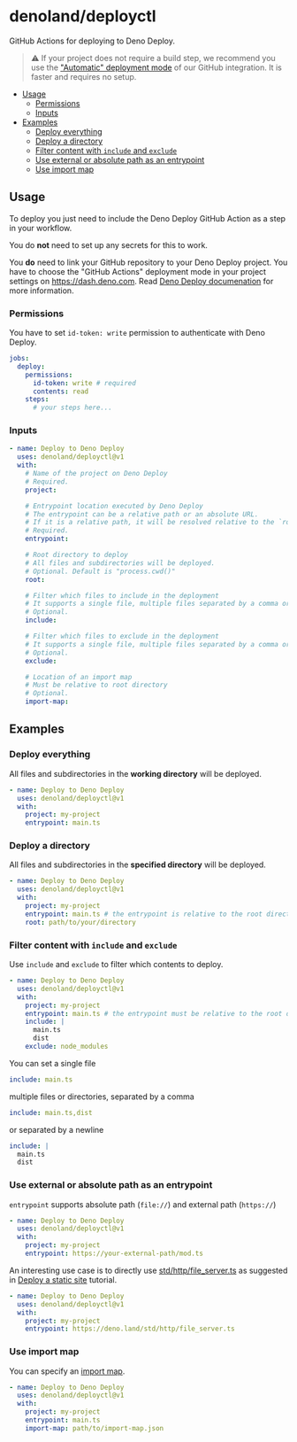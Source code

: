 # denoland/deployctl <!-- omit in toc -->

GitHub Actions for deploying to Deno Deploy.

> ⚠ If your project does not require a build step, we recommend you use the
> ["Automatic" deployment mode](https://docs.deno.com/deploy/manual/ci_github#automatic) of our GitHub integration. It is faster and requires no setup.

- [Usage](#usage)
  - [Permissions](#permissions)
  - [Inputs](#inputs)
- [Examples](#examples)
  - [Deploy everything](#deploy-everything)
  - [Deploy a directory](#deploy-a-directory)
  - [Filter content with `include` and `exclude`](#filter-content-with-include-and-exclude)
  - [Use external or absolute path as an entrypoint](#use-external-or-absolute-path-as-an-entrypoint)
  - [Use import map](#use-import-map)

## Usage

To deploy you just need to include the Deno Deploy GitHub Action as a step in your workflow.

You do **not** need to set up any secrets for this to work.

You **do** need to link your GitHub repository to your Deno Deploy project. You have to choose the "GitHub Actions" deployment mode in your project settings on https://dash.deno.com. Read [Deno Deploy documenation](https://docs.deno.com/deploy/manual/ci_github#github-action) for more information.

### Permissions

You have to set `id-token: write` permission to authenticate with Deno Deploy.

```yaml
jobs:
  deploy:
    permissions:
      id-token: write # required
      contents: read
    steps:
      # your steps here...
```

### Inputs

```yaml
- name: Deploy to Deno Deploy
  uses: denoland/deployctl@v1
  with:
    # Name of the project on Deno Deploy
    # Required.
    project:

    # Entrypoint location executed by Deno Deploy
    # The entrypoint can be a relative path or an absolute URL.
    # If it is a relative path, it will be resolved relative to the `root` directory.
    # Required.
    entrypoint:

    # Root directory to deploy
    # All files and subdirectories will be deployed.
    # Optional. Default is "process.cwd()"
    root:

    # Filter which files to include in the deployment
    # It supports a single file, multiple files separated by a comma or by a newline
    # Optional.
    include:

    # Filter which files to exclude in the deployment
    # It supports a single file, multiple files separated by a comma or by a newline
    # Optional.
    exclude:

    # Location of an import map
    # Must be relative to root directory
    # Optional.
    import-map:
```

## Examples

### Deploy everything

All files and subdirectories in the **working directory** will be deployed.

```yaml
- name: Deploy to Deno Deploy
  uses: denoland/deployctl@v1
  with:
    project: my-project
    entrypoint: main.ts
```

### Deploy a directory

All files and subdirectories in the **specified directory** will be deployed.

```yaml
- name: Deploy to Deno Deploy
  uses: denoland/deployctl@v1
  with:
    project: my-project
    entrypoint: main.ts # the entrypoint is relative to the root directory (path/to/your/directory/main.ts)
    root: path/to/your/directory
```

### Filter content with `include` and `exclude`

Use `include` and `exclude` to filter which contents to deploy.

```yaml
- name: Deploy to Deno Deploy
  uses: denoland/deployctl@v1
  with:
    project: my-project
    entrypoint: main.ts # the entrypoint must be relative to the root directory
    include: |
      main.ts
      dist
    exclude: node_modules
```

You can set a single file

```yaml
include: main.ts
```

multiple files or directories, separated by a comma

```yaml
include: main.ts,dist
```

or separated by a newline

```yaml
include: |
  main.ts
  dist
```

### Use external or absolute path as an entrypoint

`entrypoint` supports absolute path (`file://`) and external path (`https://`)

```yaml
- name: Deploy to Deno Deploy
  uses: denoland/deployctl@v1
  with:
    project: my-project
    entrypoint: https://your-external-path/mod.ts
```

An interesting use case is to directly use [std/http/file_server.ts](https://deno.land/std/http/file_server.ts) as suggested in [Deploy a static site](https://docs.deno.com/deploy/tutorials/static-site) tutorial.

```yaml
- name: Deploy to Deno Deploy
  uses: denoland/deployctl@v1
  with:
    project: my-project
    entrypoint: https://deno.land/std/http/file_server.ts
```

### Use import map

You can specify an [import map](https://github.com/WICG/import-maps).

```yaml
- name: Deploy to Deno Deploy
  uses: denoland/deployctl@v1
  with:
    project: my-project
    entrypoint: main.ts
    import-map: path/to/import-map.json
```
